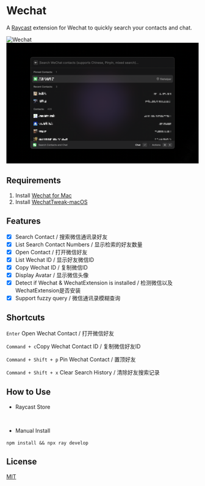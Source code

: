 # Wechat

A [Raycast](https://www.raycast.com) extension for Wechat to quickly search your contacts and chat.

![Wechat](./assets/cover.png)
![Wechat Showcase](./metadata/showcase.png)

## Requirements

1. Install [Wechat for Mac](https://www.Wechat.com)
2. Install [WechatTweak-macOS](https://github.com/Sunnyyoung/WechatTweak-macOS)

## Features

- [x] Search Contact / 搜索微信通讯录好友
- [x] List Search Contact Numbers / 显示检索的好友数量
- [x] Open Contact / 打开微信好友
- [x] List Wechat ID / 显示好友微信ID
- [x] Copy Wechat ID / 复制微信ID
- [x] Display Avatar / 显示微信头像
- [x] Detect if Wechat & WechatExtension is installed / 检测微信以及WechatExtension是否安装
- [x] Support fuzzy query / 微信通讯录模糊查询

## Shortcuts
`Enter` Open Wechat Contact / 打开微信好友

`Command + c`Copy Wechat Contact ID / 复制微信好友ID

`Command + Shift + p` Pin Wechat Contact / 置顶好友

`Command + Shift + x` Clear Search History / 清除好友搜索记录

## How to Use

- Raycast Store

<p align="center">
<a title="Install wechat Raycast Extension" href="https://www.raycast.com/raffeyang/wechat"><img src="https://www.raycast.com/raffeyang/wechat/install_button@2x.png?v=1.1" height="64" style="height: 64px;" alt=""></a>
</p>

- Manual Install

`npm install && npx ray develop`

## License

[MIT](LICENSE)
